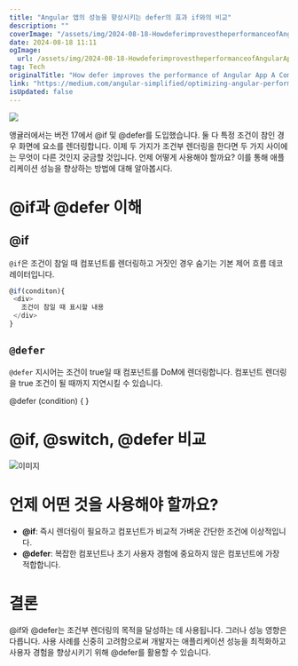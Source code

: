 ```yaml
---
title: "Angular 앱의 성능을 향상시키는 defer의 효과 if와의 비교"
description: ""
coverImage: "/assets/img/2024-08-18-HowdeferimprovestheperformanceofAngularAppAComparisontoif_0.png"
date: 2024-08-18 11:11
ogImage:
  url: /assets/img/2024-08-18-HowdeferimprovestheperformanceofAngularAppAComparisontoif_0.png
tag: Tech
originalTitle: "How defer improves the performance of Angular App A Comparison to if"
link: "https://medium.com/angular-simplified/optimizing-angular-performance-with-defer-a-comparison-to-if-2d25f2dd1984"
isUpdated: false
---
```


<img src="/assets/img/2024-08-18-HowdeferimprovestheperformanceofAngularAppAComparisontoif_0.png" />

앵귤러에서는 버전 17에서 @if 및 @defer를 도입했습니다. 둘 다 특정 조건이 참인 경우 화면에 요소를 렌더링합니다. 이제 두 가지가 조건부 렌더링을 한다면 두 가지 사이에는 무엇이 다른 것인지 궁금할 것입니다. 언제 어떻게 사용해야 할까요? 이를 통해 애플리케이션 성능을 향상하는 방법에 대해 알아봅시다.

# @if과 @defer 이해

## @if

<!-- cozy-coder - 수평 -->

<ins class="adsbygoogle"
     style="display:block"
     data-ad-client="ca-pub-4877378276818686"
     data-ad-slot="1107185301"
     data-ad-format="auto"
     data-full-width-responsive="true"></ins>

<script>
     (adsbygoogle = window.adsbygoogle || []).push({});
</script>

`@if`은 조건이 참일 때 컴포넌트를 렌더링하고 거짓인 경우 숨기는 기본 제어 흐름 데코레이터입니다.

```js
@if(conditon){
 <div>
   조건이 참일 때 표시할 내용
 </div>
}
```

## `@defer`

`@defer` 지시어는 조건이 true일 때 컴포넌트를 DoM에 렌더링합니다. 컴포넌트 렌더링을 true 조건이 될 때까지 지연시킬 수 있습니다.

<!-- cozy-coder - 수평 -->

<ins class="adsbygoogle"
     style="display:block"
     data-ad-client="ca-pub-4877378276818686"
     data-ad-slot="1107185301"
     data-ad-format="auto"
     data-full-width-responsive="true"></ins>

<script>
     (adsbygoogle = window.adsbygoogle || []).push({});
</script>

@defer (condition) {
<large-component />
}

# @if, @switch, @defer 비교

![이미지](/assets/img/2024-08-18-HowdeferimprovestheperformanceofAngularAppAComparisontoif_1.png)

# 언제 어떤 것을 사용해야 할까요?

<!-- cozy-coder - 수평 -->

<ins class="adsbygoogle"
     style="display:block"
     data-ad-client="ca-pub-4877378276818686"
     data-ad-slot="1107185301"
     data-ad-format="auto"
     data-full-width-responsive="true"></ins>

<script>
     (adsbygoogle = window.adsbygoogle || []).push({});
</script>

- **@if**: 즉시 렌더링이 필요하고 컴포넌트가 비교적 가벼운 간단한 조건에 이상적입니다.
- **@defer**: 복잡한 컴포넌트나 초기 사용자 경험에 중요하지 않은 컴포넌트에 가장 적합합니다.

# 결론

@if와 @defer는 조건부 렌더링의 목적을 달성하는 데 사용됩니다. 그러나 성능 영향은 다릅니다. 사용 사례를 신중히 고려함으로써 개발자는 애플리케이션 성능을 최적화하고 사용자 경험을 향상시키기 위해 @defer를 활용할 수 있습니다.
